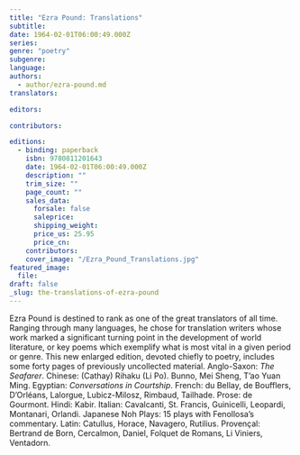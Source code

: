 ```yaml
---
title: "Ezra Pound: Translations"
subtitle:
date: 1964-02-01T06:00:49.000Z
series:
genre: "poetry"
subgenre:
language:
authors:
  - author/ezra-pound.md
translators:

editors:

contributors:

editions:
  - binding: paperback
    isbn: 9780811201643
    date: 1964-02-01T06:00:49.000Z
    description: ""
    trim_size: ""
    page_count: ""
    sales_data:
      forsale: false
      saleprice:
      shipping_weight:
      price_us: 25.95
      price_cn:
    contributors:
    cover_image: "/Ezra_Pound_Translations.jpg"
featured_image:
  file:
draft: false
_slug: the-translations-of-ezra-pound
---
```


Ezra Pound is destined to rank as one of the great translators of all time. Ranging through many languages, he chose for translation writers whose work marked a significant turning point in the development of world literature, or key poems which exemplify what is most vital in a given period or genre. This new enlarged edition, devoted chiefly to poetry, includes some forty pages of previously uncollected material. Anglo-Saxon: _The Seafarer_. Chinese: (Cathay) Rihaku (Li Po). Bunno, Mei Sheng, T’ao Yuan Ming. Egyptian: _Conversations in Courtship_. French: du Bellay, de Boufflers, D’Orléans, Lalorgue, Lubicz-Milosz, Rimbaud, Tailhade. Prose: de Gourmont. Hindi: Kabir. Italian: Cavalcanti, St. Francis, Guinicelli, Leopardi, Montanari, Orlandi. Japanese Noh Plays: 15 plays with Fenollosa’s commentary. Latin: Catullus, Horace, Navagero, Rutilius. Provençal: Bertrand de Born, Cercalmon, Daniel, Folquet de Romans, Li Viniers, Ventadorn.

